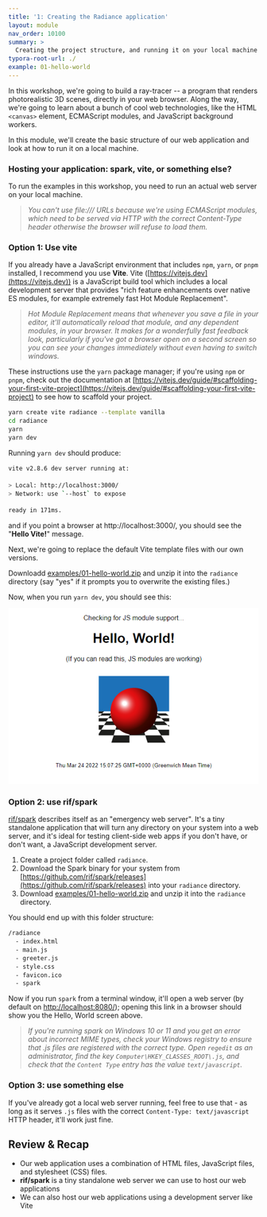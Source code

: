 ```yaml
---
title: '1: Creating the Radiance application'
layout: module
nav_order: 10100
summary: >
  Creating the project structure, and running it on your local machine using vite or spark.
typora-root-url: ./
example: 01-hello-world
---
```


In this workshop, we're going to build a ray-tracer -- a program that renders photorealistic 3D scenes, directly in your web browser. Along the way, we're going to learn about a bunch of cool web technologies, like the HTML `<canvas>` element, ECMAScript modules, and JavaScript background workers.

In this module, we'll create the basic structure of our web application and look at how to run it on a local machine.

### Hosting your application: spark, vite, or something else?

To run the examples in this workshop, you need to run an actual web server on your local machine.

> _You can't use file:/// URLs because we're using ECMAScript modules, which need to be served via HTTP with the correct Content-Type header otherwise the browser will refuse to load them._

### Option 1: Use vite

If you already have a JavaScript environment that includes `npm`, `yarn`, or `pnpm` installed, I recommend you use **Vite**. Vite ([https://vitejs.dev](https://vitejs.dev)) is a JavaScript build tool which includes a local development server that provides "rich feature enhancements over native ES modules, for example extremely fast Hot Module Replacement".

> _Hot Module Replacement means that whenever you save a file in your editor, it'll automatically reload that module, and any dependent modules, in your browser. It makes for a wonderfully fast feedback look, particularly if you've got a browser open on a second screen so you can see your changes immediately without even having to switch windows._

These instructions use the `yarn` package manager; if you're using `npm` or `pnpm`, check out the documentation at [https://vitejs.dev/guide/#scaffolding-your-first-vite-project](https://vitejs.dev/guide/#scaffolding-your-first-vite-project) to see how to scaffold your project.

```bash
yarn create vite radiance --template vanilla
cd radiance
yarn
yarn dev
```

Running `yarn dev` should produce:

```bash
vite v2.8.6 dev server running at:

> Local: http://localhost:3000/
> Network: use `--host` to expose

ready in 171ms.
```

and if you point a browser at http://localhost:3000/, you should see the "**Hello Vite!**" message.

Next, we're going to replace the default Vite template files with our own versions.

Downloadd [examples/01-hello-world.zip](examples/01-hello-world.zip) and unzip it into the `radiance` directory (say "yes" if it prompts you to overwrite the existing files.)

Now, when you run `yarn dev`, you should see this:

![image-20220324150804345](./assets/images/image-20220324150804345.png)

### Option 2: use rif/spark

[rif/spark](https://github.com/rif/spark/releases) describes itself as an "emergency web server". It's a tiny standalone application that will turn any directory on your system into a web server, and it's ideal for testing client-side web apps if you don't have, or don't want, a JavaScript development server.

1. Create a project folder called `radiance`.
2. Download the Spark binary for your system from [https://github.com/rif/spark/releases](https://github.com/rif/spark/releases) into your `radiance` directory.
3. Download [examples/01-hello-world.zip](examples/01-hello-world.zip) and unzip it into the `radiance` directory.

You should end up with this folder structure:

```bash
/radiance
  - index.html
  - main.js
  - greeter.js
  - style.css
  - favicon.ico
  - spark
```

Now if you run `spark` from a terminal window, it'll open a web server (by default on [http://localhost:8080/](http://localhost:8080/)); opening this link in a browser should show you the Hello, World screen above.

> _If you're running spark on Windows 10 or 11 and you get an error about incorrect MIME types, check your Windows registry to ensure that .js files are registered with the correct type. Open `regedit` as an administrator, find the key `Computer\HKEY_CLASSES_ROOT\.js`, and check that the `Content Type` entry has the value `text/javascript`._

### Option 3: use something else

If you've already got a local web server running, feel free to use that - as long as it serves `.js` files with the correct `Content-Type: text/javascript` HTTP header, it'll work just fine.

## Review & Recap

- Our web application uses a combination of HTML files, JavaScript files, and stylesheet (CSS) files.
- **rif/spark** is a tiny standalone web server we can use to host our web applications
- We can also host our web applications using a development server like Vite
